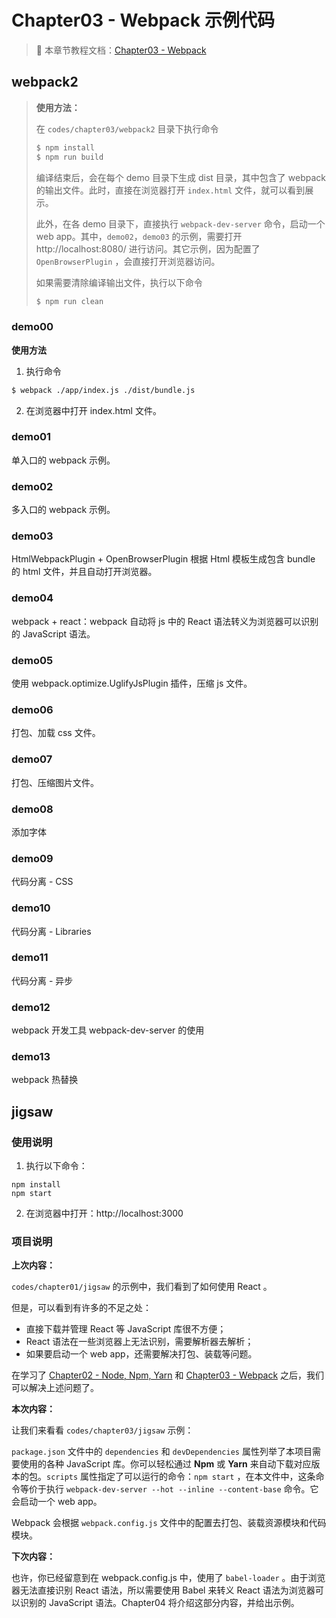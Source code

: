 # Chapter03 - Webpack 示例代码

> ​:open_book: 本章节教程文档：[Chapter03 - Webpack](https://github.com/atlantis1024/react-step-by-step/tree/master/docs/chapter03)

## webpack2

> **使用方法：**
>
> 在 `codes/chapter03/webpack2` 目录下执行命令
>
> ```bash
> $ npm install
> $ npm run build
> ```
>
> 编译结束后，会在每个 demo 目录下生成 dist 目录，其中包含了 webpack 的输出文件。此时，直接在浏览器打开 `index.html` 文件，就可以看到展示。
>
> 此外，在各 demo 目录下，直接执行 `webpack-dev-server` 命令，启动一个 web app。其中，`demo02`，`demo03` 的示例，需要打开 http://localhost:8080/ 进行访问。其它示例，因为配置了 `OpenBrowserPlugin` ，会直接打开浏览器访问。
>
> 如果需要清除编译输出文件，执行以下命令
>
> ```bash
> $ npm run clean
> ```

### demo00

**使用方法**

1. 执行命令

```bash
$ webpack ./app/index.js ./dist/bundle.js
```
2. 在浏览器中打开 index.html 文件。

### demo01

单入口的 webpack 示例。

### demo02

多入口的 webpack 示例。

### demo03

HtmlWebpackPlugin + OpenBrowserPlugin 根据 Html 模板生成包含 bundle 的 html 文件，并且自动打开浏览器。

### demo04

webpack + react：webpack 自动将 js 中的 React 语法转义为浏览器可以识别的 JavaScript 语法。

### demo05

使用 webpack.optimize.UglifyJsPlugin 插件，压缩 js 文件。

### demo06

打包、加载 css 文件。

### demo07

打包、压缩图片文件。

### demo08

添加字体

### demo09

代码分离 - CSS

### demo10

代码分离 - Libraries

### demo11

代码分离 - 异步

### demo12

webpack 开发工具 webpack-dev-server 的使用

### demo13

webpack 热替换

## jigsaw

### 使用说明

1. 执行以下命令：

```
npm install
npm start
```

2. 在浏览器中打开：http://localhost:3000

### **项目说明**

**上次内容：**

`codes/chapter01/jigsaw` 的示例中，我们看到了如何使用 React 。

但是，可以看到有许多的不足之处：

- 直接下载并管理 React 等 JavaScript 库很不方便；
- React 语法在一些浏览器上无法识别，需要解析器去解析；
- 如果要启动一个 web app，还需要解决打包、装载等问题。

在学习了 [Chapter02 - Node, Npm, Yarn](https://github.com/atlantis1024/react-step-by-step/tree/master/docs/chapter02) 和 [Chapter03 - Webpack](https://github.com/atlantis1024/react-step-by-step/tree/master/docs/chapter03) 之后，我们可以解决上述问题了。

**本次内容：**

让我们来看看 `codes/chapter03/jigsaw` 示例：

`package.json` 文件中的 `dependencies` 和 `devDependencies` 属性列举了本项目需要使用的各种 JavaScript 库。你可以轻松通过 **Npm** 或 **Yarn** 来自动下载对应版本的包。`scripts` 属性指定了可以运行的命令：`npm start` ，在本文件中，这条命令等价于执行 `webpack-dev-server --hot --inline --content-base` 命令。它会启动一个 web app。

Webpack 会根据 `webpack.config.js` 文件中的配置去打包、装载资源模块和代码模块。

**下次内容：**

也许，你已经留意到在 webpack.config.js 中，使用了 `babel-loader` 。由于浏览器无法直接识别 React 语法，所以需要使用 Babel 来转义 React 语法为浏览器可以识别的 JavaScript 语法。Chapter04 将介绍这部分内容，并给出示例。
